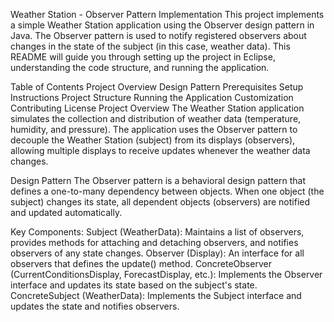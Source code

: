 Weather Station - Observer Pattern Implementation
This project implements a simple Weather Station application using the Observer design pattern in Java. The Observer pattern is used to notify registered observers about changes in the state of the subject (in this case, weather data). This README will guide you through setting up the project in Eclipse, understanding the code structure, and running the application.

Table of Contents
Project Overview
Design Pattern
Prerequisites
Setup Instructions
Project Structure
Running the Application
Customization
Contributing
License
Project Overview
The Weather Station application simulates the collection and distribution of weather data (temperature, humidity, and pressure). The application uses the Observer pattern to decouple the Weather Station (subject) from its displays (observers), allowing multiple displays to receive updates whenever the weather data changes.

Design Pattern
The Observer pattern is a behavioral design pattern that defines a one-to-many dependency between objects. When one object (the subject) changes its state, all dependent objects (observers) are notified and updated automatically.

Key Components:
Subject (WeatherData): Maintains a list of observers, provides methods for attaching and detaching observers, and notifies observers of any state changes.
Observer (Display): An interface for all observers that defines the update() method.
ConcreteObserver (CurrentConditionsDisplay, ForecastDisplay, etc.): Implements the Observer interface and updates its state based on the subject's state.
ConcreteSubject (WeatherData): Implements the Subject interface and updates the state and notifies observers.

